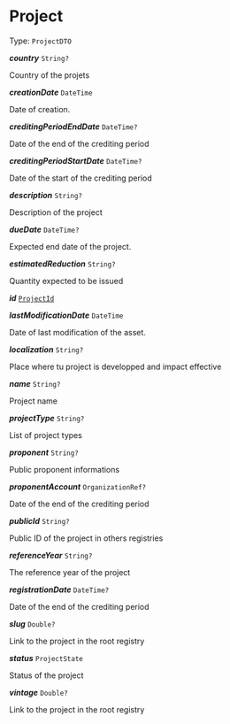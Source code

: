 

# Project

Type: `ProjectDTO`  
<article>

***country*** `String?` 

Country of the projets

</article>
<article>

***creationDate*** `DateTime` 

Date of creation.

</article>
<article>

***creditingPeriodEndDate*** `DateTime?` 

Date of the end of the crediting period

</article>
<article>

***creditingPeriodStartDate*** `DateTime?` 

Date of the start of the crediting period

</article>
<article>

***description*** `String?` 

Description of the project

</article>
<article>

***dueDate*** `DateTime?` 

Expected end date of the project.

</article>
<article>

***estimatedReduction*** `String?` 

Quantity expected to be issued

</article>
<article>

***id*** [`ProjectId`](/docs/project--page#projectid) 

</article>
<article>

***lastModificationDate*** `DateTime` 

Date of last modification of the asset.

</article>
<article>

***localization*** `String?` 

Place where tu project is developped and impact effective

</article>
<article>

***name*** `String?` 

Project name

</article>
<article>

***projectType*** `String?` 

List of project types

</article>
<article>

***proponent*** `String?` 

Public proponent informations

</article>
<article>

***proponentAccount*** `OrganizationRef?` 

Date of the end of the crediting period

</article>
<article>

***publicId*** `String?` 

Public ID of the project in others registries

</article>
<article>

***referenceYear*** `String?` 

The reference year of the project

</article>
<article>

***registrationDate*** `DateTime?` 

Date of the end of the crediting period

</article>
<article>

***slug*** `Double?` 

Link to the project in the root registry

</article>
<article>

***status*** `ProjectState` 

Status of the project

</article>
<article>

***vintage*** `Double?` 

Link to the project in the root registry

</article>

